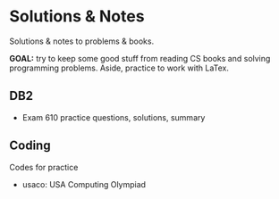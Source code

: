 # Solutions & Notes

Solutions & notes to problems & books.

**GOAL:** try to keep some good stuff from reading CS books and solving
programming problems. Aside, practice to work with LaTex.

## DB2

- Exam 610 practice questions, solutions, summary

## Coding

Codes for practice

- usaco: USA Computing Olympiad
